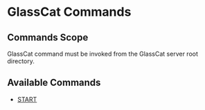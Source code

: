 # GlassCat Commands

## Commands Scope

GlassCat command must be invoked from the GlassCat server root directory.

## Available Commands

  - [START](./docs/reference/jec-cli/glasscat-commands/start)